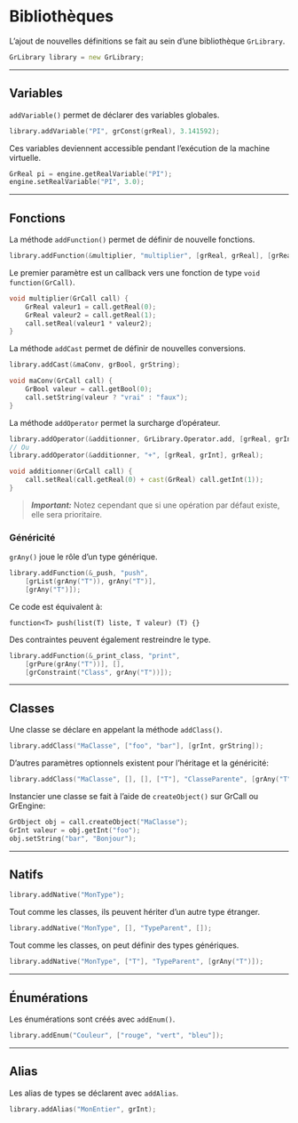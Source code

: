 # Bibliothèques

L’ajout de nouvelles définitions se fait au sein d’une bibliothèque `GrLibrary`.

```d
GrLibrary library = new GrLibrary;
```

* * *

## Variables

`addVariable()` permet de déclarer des variables globales.

```d
library.addVariable("PI", grConst(grReal), 3.141592); 
```

Ces variables deviennent accessible pendant l’exécution de la machine virtuelle.

```d
GrReal pi = engine.getRealVariable("PI");
engine.setRealVariable("PI", 3.0);
```

* * *

## Fonctions

La méthode `addFunction()` permet de définir de nouvelle fonctions.

```d
library.addFunction(&multiplier, "multiplier", [grReal, grReal], [grReal]);
```

Le premier paramètre est un callback vers une fonction de type `void function(GrCall)`.

```d
void multiplier(GrCall call) {
	GrReal valeur1 = call.getReal(0);
	GrReal valeur2 = call.getReal(1);
    call.setReal(valeur1 * valeur2);
}
```

La méthode `addCast` permet de définir de nouvelles conversions.

```d
library.addCast(&maConv, grBool, grString);

void maConv(GrCall call) {
    GrBool valeur = call.getBool(0);
    call.setString(valeur ? "vrai" : "faux");
}
```

La méthode `addOperator` permet la surcharge d’opérateur.

```d
library.addOperator(&additionner, GrLibrary.Operator.add, [grReal, grInt], grReal);
// Ou
library.addOperator(&additionner, "+", [grReal, grInt], grReal);

void additionner(GrCall call) {
    call.setReal(call.getReal(0) + cast(GrReal) call.getInt(1));
}
```
> ***Important:***
Notez cependant que si une opération par défaut existe, elle sera prioritaire.


### Généricité

`grAny()` joue le rôle d’un type générique.

```d
library.addFunction(&_push, "push",
    [grList(grAny("T")), grAny("T")],
	[grAny("T")]);
```
Ce code est équivalent à:
```grimoire
function<T> push(list(T) liste, T valeur) (T) {}
```
Des contraintes peuvent également restreindre le type.
```d
library.addFunction(&_print_class, "print",
    [grPure(grAny("T"))], [],
    [grConstraint("Class", grAny("T"))]);
```

* * *

## Classes

Une classe se déclare en appelant la méthode `addClass()`.
```d
library.addClass("MaClasse", ["foo", "bar"], [grInt, grString]);
```

D’autres paramètres optionnels existent pour l’héritage et la généricité:
```d
library.addClass("MaClasse", [], [], ["T"], "ClasseParente", [grAny("T")]);
```

Instancier une classe se fait à l’aide de `createObject()` sur GrCall ou GrEngine:
```d
GrObject obj = call.createObject("MaClasse");
GrInt valeur = obj.getInt("foo");
obj.setString("bar", "Bonjour");
```

* * *

## Natifs

```d
library.addNative("MonType");
```

Tout comme les classes, ils peuvent hériter d’un autre type étranger.
```d
library.addNative("MonType", [], "TypeParent", []);
```

Tout comme les classes, on peut définir des types génériques.
```d
library.addNative("MonType", ["T"], "TypeParent", [grAny("T")]);
```

* * *

## Énumérations

Les énumérations sont créés avec `addEnum()`.
```d
library.addEnum("Couleur", ["rouge", "vert", "bleu"]);
```

* * *

## Alias

Les alias de types se déclarent avec `addAlias`.
```d
library.addAlias("MonEntier", grInt);
```